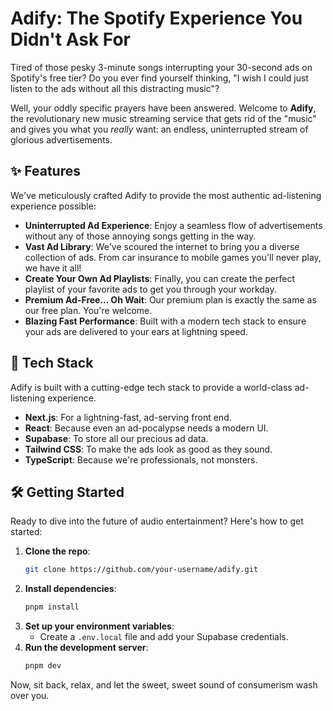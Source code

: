 # Adify: The Spotify Experience You Didn't Ask For

Tired of those pesky 3-minute songs interrupting your 30-second ads on Spotify's free tier? Do you ever find yourself thinking, "I wish I could just listen to the ads without all this distracting music"?

Well, your oddly specific prayers have been answered. Welcome to **Adify**, the revolutionary new music streaming service that gets rid of the "music" and gives you what you *really* want: an endless, uninterrupted stream of glorious advertisements.

## ✨ Features

We've meticulously crafted Adify to provide the most authentic ad-listening experience possible:

* **Uninterrupted Ad Experience**: Enjoy a seamless flow of advertisements without any of those annoying songs getting in the way.
* **Vast Ad Library**: We've scoured the internet to bring you a diverse collection of ads. From car insurance to mobile games you'll never play, we have it all\!
* **Create Your Own Ad Playlists**: Finally, you can create the perfect playlist of your favorite ads to get you through your workday.
* **Premium Ad-Free... Oh Wait**: Our premium plan is exactly the same as our free plan. You're welcome.
* **Blazing Fast Performance**: Built with a modern tech stack to ensure your ads are delivered to your ears at lightning speed.

## 🚀 Tech Stack

Adify is built with a cutting-edge tech stack to provide a world-class ad-listening experience.

* **Next.js**: For a lightning-fast, ad-serving front end.
* **React**: Because even an ad-pocalypse needs a modern UI.
* **Supabase**: To store all our precious ad data.
* **Tailwind CSS**: To make the ads look as good as they sound.
* **TypeScript**: Because we're professionals, not monsters.

## 🛠️ Getting Started

Ready to dive into the future of audio entertainment? Here's how to get started:

1.  **Clone the repo**:
    ```bash
    git clone https://github.com/your-username/adify.git
    ```
2.  **Install dependencies**:
    ```bash
    pnpm install
    ```
3.  **Set up your environment variables**:
    - Create a `.env.local` file and add your Supabase credentials.
4.  **Run the development server**:
    ```bash
    pnpm dev
    ```

Now, sit back, relax, and let the sweet, sweet sound of consumerism wash over you.